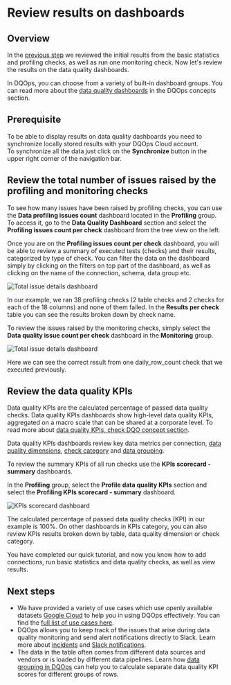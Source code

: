 # Review results on dashboards

## Overview

In the [previous step](../review-results-and-run-monitoring-checks/review-results-and-run-monitoring-checks.md) we reviewed
the initial results from the basic statistics and profiling checks, as well as run one monitoring check. Now let's review
the results on the data quality dashboards. 

In DQOps, you can choose from a variety of built-in dashboard groups.
You can read more about the [data quality dashboards](../../dqo-concepts/data-quality-dashboards/data-quality-dashboards.md)
in the DQOps concepts section.

## Prerequisite

To be able to display results on data quality dashboards you need to synchronize locally stored results with your DQOps Cloud account.  
To synchronize all the data just click on the **Synchronize** button in the upper right corner of the navigation bar.

## Review the total number of issues raised by the profiling and monitoring checks

To see how many issues have been raised by profiling checks, you can use the **Data profiling issues count** dashboard located in the **Profiling** group.
To access it, go to the **Data Quality Dashboard** section and select the **Profiling issues count per check** dashboard from the tree view on the left.

Once you are on the **Profiling issues count per check** dashboard, you will be able to review a summary of 
executed tests (checks) and their results, categorized by type of check. You can filter the data on the dashboard simply 
by clicking on the filters on top part of the dashboard, as well as clicking on the name of the connection, schema, data group etc.

![Total issue details dashboard](https://dqops.com/docs/images/getting-started/profiling-issues-count-per-check-dashboard.png)

In our example, we ran 38 profiling checks (2 table checks and 2 checks for each of the 18 columns) and none of them failed.
In the **Results per check** table you can see the results broken down by check name.


To review the issues raised by the monitoring checks, simply select the **Data quality issue count per check** dashboard
in the **Monitoring** group.

![Total issue details dashboard](https://dqops.com/docs/images/getting-started/monitoring-issue-count-per-check-dashboard.png)

Here we can see the correct result from one daily_row_count check that we executed previously.

## Review the data quality KPIs

Data quality KPIs are the calculated percentage of passed data quality checks.
Data quality KPIs dashboards show high-level data quality KPIs, aggregated on a macro scale that can be shared at a corporate level.
To read more about [data quality KPIs, check DQO concept section](../../dqo-concepts/data-quality-kpis/data-quality-kpis.md).

Data quality KPIs dashboards review key data metrics per connection,
[data quality dimensions](../../dqo-concepts/data-quality-dimensions/data-quality-dimensions.md),
[check category](../../dqo-concepts/checks/index.md#categories-of-checks) and
[data grouping](../../dqo-concepts/data-grouping/data-grouping.md).

To review the summary KPIs of all run checks use the **KPIs scorecard - summary** dashboards.

In the **Profiling** group, select the **Profile data quality KPIs** section and select the
**Profiling KPIs scorecard - summary** dashboard.

![KPIs scorecard dashboard](https://dqops.com/docs/images/getting-started/profiling-kpis-scorecard-dashboard2.png)
    
The calculated percentage of passed data quality checks (KPI) in our example is 100%. On other dashboards in KPIs category,
you can also review KPIs results broken down by table, data quality dimension or check category. 

You have completed our quick tutorial, and now you know how to add connections, run basic statistics and data quality checks, as well as view results.

## Next steps

- We have provided a variety of use cases which use openly available datasets [Google Cloud](https://cloud.google.com/datasets)
  to help you in using DQOps effectively. You can find the [full list of use cases here](../../examples/index.md). 
- DQOps allows you to keep track of the issues that arise during data quality monitoring and 
  send alert notifications directly to Slack. 
  Learn more about [incidents](../../working-with-dqo/incidents-and-notifications/incidents.md) and 
  [Slack notifications](../../integrations/slack/configuring-slack-notifications.md).
- The data in the table often comes from different data sources and vendors or is loaded by different data pipelines. 
  Learn how [data grouping in DQOps](../../working-with-dqo/set-up-data-grouping/set-up-data-grouping.md)
  can help you to calculate separate data quality KPI scores for different groups of rows.
